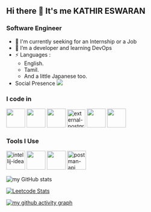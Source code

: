 ## Hi there 👋 It's me KATHIR ESWARAN

### Software Engineer  
- 🧐 I'm currently seeking for an Internship or a Job
- 🌱 I’m a developer and learning DevOps 
- ⚡ Languages :
    - English.
    - Tamil.
    - And a little Japanese too.
- Social Presence
 [<img src="https://img.shields.io/badge/LinkedIn-0077B5?style=for-the-badge&logo=linkedin&logoColor=white" />](https://www.linkedin.com/in/kathir-eswaran-b42256293/) <br/>

### I code in
 <img height="50" width="50" src="https://img.icons8.com/color/48/000000/c-programming.png" /> <img height="50" width="50" src="https://img.icons8.com/color/48/000000/java-coffee-cup-logo.png" /> <!--<img height="50" width="50" src="https://img.icons8.com/color/48/000000/html-5.png" /> <img height="50" width="50" src="https://img.icons8.com/color/48/000000/css3.png" />  
<img height="50" width="50" src="https://img.icons8.com/color/48/000000/javascript.png"/> --> <img height="50" width="50" src="https://img.icons8.com/color/48/000000/mysql-logo.png"/> <img width="48" height="48" src="https://img.icons8.com/external-tal-revivo-shadow-tal-revivo/48/external-postgre-sql-a-free-and-open-source-relational-database-management-system-logo-shadow-tal-revivo.png" alt="external-postgre-sql-a-free-and-open-source-relational-database-management-system-logo-shadow-tal-revivo"/> <!--<img height="50" width="50" src="https://img.icons8.com/color/48/000000/mongodb.png"/> --> <img height="50" width="50" src="https://img.icons8.com/color/48/000000/spring-logo.png"/> <img height="50" width="50" src="https://img.icons8.com/color/48/null/graphql.png"/>

### Tools I Use
<img width="50" height="50" src="https://img.icons8.com/color/48/intellij-idea.png" alt="intellij-idea"/> <img height="50" width="50" src="https://img.icons8.com/color/48/000000/visual-studio-code-2019.png"/> <img height="50" width="50" src="https://img.icons8.com/color/50/000000/git.png"/> <img width="50" height="50" src="https://img.icons8.com/dusk/64/postman-api.png" alt="postman-api"/>


![my GitHub stats](https://github-readme-stats.vercel.app/api?username=kathircpe&theme=dark&show_icons=true&&hide=issues,contribs)

[![Leetcode Stats](https://leetcard.jacoblin.cool/kathircpe?ext=contest&theme=dark)](https://leetcode.com/kathircpe)

[![my github activity graph](https://github-readme-activity-graph.vercel.app/graph?username=kathircpe&bg_color=000000&color=ffffff&line=51f565&point=ffffff&area=true&hide_border=true)](https://github.com/ashutosh00710/github-readme-activity-graph)

